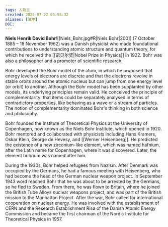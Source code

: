 ```yaml
---
tags: 人物志
created: 2023-07-22 03:53:32
aliases: [玻尔]
DOI: 
---
```


**Niels Henrik David Bohr**![[Niels_Bohr.jpg#R|Niels Bohr|200]] (7 October 1885 – 18 November 1962) was a Danish physicist who made foundational contributions to understanding atomic structure and quantum theory, for which he received the [[诺贝尔奖|Nobel Prize in Physics]] in 1922. Bohr was also a philosopher and a promoter of scientific research.

Bohr developed the Bohr model of the atom, in which he proposed that energy levels of electrons are discrete and that the electrons revolve in stable orbits around the atomic nucleus but can jump from one energy level (or orbit) to another. Although the Bohr model has been supplanted by other models, its underlying principles remain valid. He conceived the principle of complementarity: that items could be separately analysed in terms of contradictory properties, like behaving as a wave or a stream of particles. The notion of complementarity dominated Bohr's thinking in both science and philosophy.

Bohr founded the Institute of Theoretical Physics at the University of Copenhagen, now known as the Niels Bohr Institute, which opened in 1920. Bohr mentored and collaborated with physicists including Hans Kramers, Oskar Klein, George de Hevesy, and [[Werner Heisenberg]]. He predicted the existence of a new zirconium-like element, which was named hafnium, after the Latin name for Copenhagen, where it was discovered. Later, the element bohrium was named after him.

During the 1930s, Bohr helped refugees from Nazism. After Denmark was occupied by the Germans, he had a famous meeting with Heisenberg, who had become the head of the German nuclear weapon project. In September 1943 word reached Bohr that he was about to be arrested by the Germans, so he fled to Sweden. From there, he was flown to Britain, where he joined the British Tube Alloys nuclear weapons project, and was part of the British mission to the Manhattan Project. After the war, Bohr called for international cooperation on nuclear energy. He was involved with the establishment of CERN and the Research Establishment Risø of the Danish Atomic Energy Commission and became the first chairman of the Nordic Institute for Theoretical Physics in 1957.